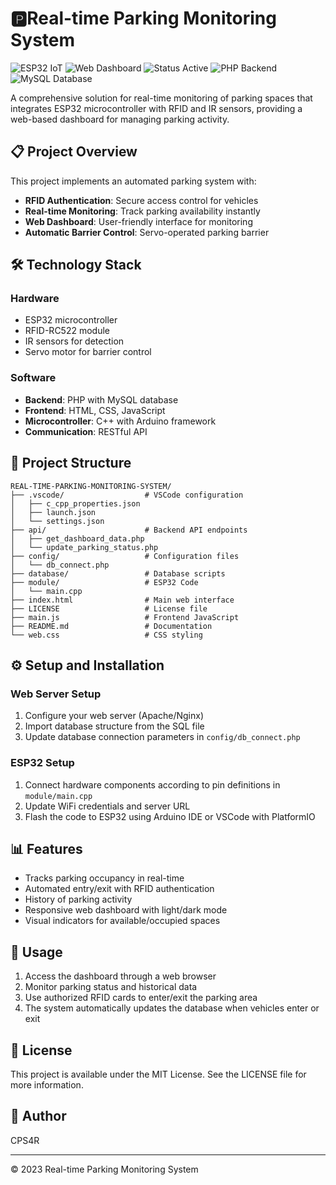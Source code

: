 # 🅿️Real-time Parking Monitoring System

<img src="https://img.shields.io/badge/ESP32-IoT-blue?style=for-the-badge&logo=espressif" alt="ESP32 IoT"/> <img src="https://img.shields.io/badge/Web-Dashboard-orange?style=for-the-badge&logo=html5" alt="Web Dashboard"/> <img src="https://img.shields.io/badge/Status-Active-brightgreen?style=for-the-badge&logo=statuspage" alt="Status Active"/> <img src="https://img.shields.io/badge/PHP-Backend-777BB4?style=for-the-badge&logo=php" alt="PHP Backend"/> <img src="https://img.shields.io/badge/MySQL-Database-4479A1?style=for-the-badge&logo=mysql" alt="MySQL Database"/>
    
A comprehensive solution for real-time monitoring of parking spaces that integrates ESP32 microcontroller with RFID and IR sensors, providing a web-based dashboard for managing parking activity.

## 📋 Project Overview

This project implements an automated parking system with:

- **RFID Authentication**: Secure access control for vehicles
- **Real-time Monitoring**: Track parking availability instantly
- **Web Dashboard**: User-friendly interface for monitoring
- **Automatic Barrier Control**: Servo-operated parking barrier

## 🛠️ Technology Stack

### Hardware
- ESP32 microcontroller
- RFID-RC522 module
- IR sensors for detection
- Servo motor for barrier control

### Software
- **Backend**: PHP with MySQL database
- **Frontend**: HTML, CSS, JavaScript
- **Microcontroller**: C++ with Arduino framework
- **Communication**: RESTful API

## 📁 Project Structure

```
REAL-TIME-PARKING-MONITORING-SYSTEM/
├── .vscode/                  # VSCode configuration
│   ├── c_cpp_properties.json
│   ├── launch.json
│   └── settings.json
├── api/                      # Backend API endpoints
│   ├── get_dashboard_data.php
│   └── update_parking_status.php
├── config/                   # Configuration files
│   └── db_connect.php
├── database/                 # Database scripts
├── module/                   # ESP32 Code
│   └── main.cpp
├── index.html                # Main web interface
├── LICENSE                   # License file
├── main.js                   # Frontend JavaScript
├── README.md                 # Documentation
└── web.css                   # CSS styling
```

## ⚙️ Setup and Installation

### Web Server Setup
1. Configure your web server (Apache/Nginx)
2. Import database structure from the SQL file
3. Update database connection parameters in `config/db_connect.php`

### ESP32 Setup
1. Connect hardware components according to pin definitions in `module/main.cpp`
2. Update WiFi credentials and server URL
3. Flash the code to ESP32 using Arduino IDE or VSCode with PlatformIO

## 📊 Features

- Tracks parking occupancy in real-time
- Automated entry/exit with RFID authentication
- History of parking activity
- Responsive web dashboard with light/dark mode
- Visual indicators for available/occupied spaces

## 🔧 Usage

1. Access the dashboard through a web browser
2. Monitor parking status and historical data
3. Use authorized RFID cards to enter/exit the parking area
4. The system automatically updates the database when vehicles enter or exit


## 📜 License

This project is available under the MIT License. See the LICENSE file for more information.

## 👤 Author

CPS4R

---

© 2023 Real-time Parking Monitoring System
